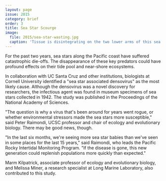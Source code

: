 ```yaml
---
layout: page
issue: 2015
category: brief
order: 3
title: Sea Star Scourge
image:
  file: 2015/sea-star-wasting.jpg
  caption: 'Tissue is disintegrating on the two lower arms of this sea star affected by sea star wasting syndrome.'
---
```


For the past two years, sea stars along the Pacific coast have suffered catastrophic die-offs. The disappearance of these key predators could have profound effects on their tide pool and near-shore ecosystems.

In collaboration with UC Santa Cruz and other institutions, biologists at Cornell University identified a "sea star associated densovirus" as the most likely cause. Although the densovirus was a novel discovery for researchers, the infectious agent was found in museum specimens of sea stars collected in 1942. The study was published in the Proceedings of the National Academy of Sciences.

"The question is why a virus that's been around for years went rogue, or whether environmental stressors made the sea stars more susceptible," said Peter Raimondi, UCSC professor and chair of ecology and evolutionary biology.
There may be good news, though.

"In the last six months, we're seeing more sea star babies than we've seen in some places for the last 15 years," said Raimondi, who leads the Pacific Rocky Intertidal Monitoring Program. "If the disease is gone, this new generation could replenish populations more quickly than expected."

Marm Kilpatrick, associate professor of ecology and evolutionary biology, and Melissa Miner, a research specialist at Long Marine Laboratory, also contributed to this study.
